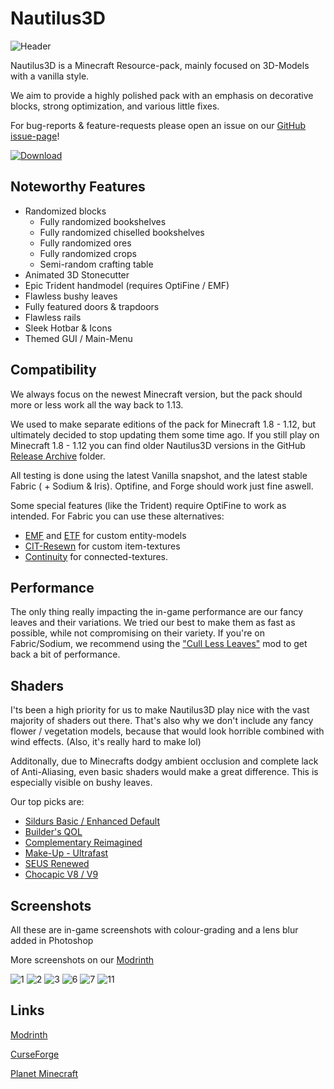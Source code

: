 # Nautilus3D

![Header](https://github.com/FabianMPunkt/Nautilus3D/assets/78741736/fab6db0b-e81f-45dd-ab8a-86c0cbf473c9)

Nautilus3D is a Minecraft Resource-pack, mainly focused on 3D-Models with a vanilla style.

We aim to provide a highly polished pack with an emphasis on decorative blocks, strong optimization, and various little fixes.

For bug-reports & feature-requests please open an issue on our [GitHub issue-page](https://github.com/FabianMPunkt/Nautilus3D/issues/new/choose "GitHub issue-page")!

[![Download](https://raw.githubusercontent.com/Prospector/badges/master/modrinth-badge-72h-padded.png)](https://modrinth.com/resourcepack/nautilus3d/versions)

## Noteworthy Features

- Randomized blocks
  - Fully randomized bookshelves
  - Fully randomized chiselled bookshelves
  - Fully randomized ores
  - Fully randomized crops
  - Semi-random crafting table
- Animated 3D Stonecutter
- Epic Trident handmodel (requires OptiFine / EMF)
- Flawless bushy leaves
- Fully featured doors & trapdoors
- Flawless rails
- Sleek Hotbar & Icons
- Themed GUI / Main-Menu


## Compatibility
We always focus on the newest Minecraft version, but the pack should more or less work all the way back to 1.13.

We used to make separate editions of the pack for Minecraft 1.8 - 1.12, but ultimately decided to stop updating them some time ago.
If you still play on Minecraft 1.8 - 1.12 you can find older Nautilus3D versions in the GitHub [Release Archive](https://github.com/FabianMPunkt/Nautilus3D-Files/tree/main/_ReleaseArchive) folder.

All testing is done using the latest Vanilla snapshot, and the latest stable Fabric ( + Sodium & Iris). Optifine, and Forge should work just fine aswell.

Some special features (like the Trident) require OptiFine to work as intended.
For Fabric you can use these alternatives:
 - [EMF](https://modrinth.com/mod/entity-model-features) and [ETF](https://modrinth.com/mod/entitytexturefeatures) for custom entity-models
 - [CIT-Resewn](https://modrinth.com/mod/cit-resewn) for custom item-textures
 - [Continuity](https://modrinth.com/mod/continuity) for connected-textures.


## Performance
The only thing really impacting the in-game performance are our fancy leaves and their variations. We tried our best to make them as fast as possible, while not compromising on their variety.
If you're on Fabric/Sodium, we recommend using the ["Cull Less Leaves"](https://modrinth.com/mod/cull-less-leaves) mod to get back a bit of performance.

## Shaders
I'ts been a high priority for us to make Nautilus3D play nice with the vast majority of shaders out there. That's also why we don't include any fancy flower / vegetation models, because that would look horrible combined with wind effects. (Also, it's really hard to make lol)

Additonally, due to Minecrafts dodgy ambient occlusion and complete lack of Anti-Aliasing, even basic shaders would make a great difference.
This is especially visible on bushy leaves.

Our top picks are:
- [Sildurs Basic / Enhanced Default](https://sildurs-shaders.github.io/downloads/)
- [Builder's QOL](https://modrinth.com/shader/builders-qol-shaders)
- [Complementary Reimagined](https://modrinth.com/shader/complementary-reimagined)
- [Make-Up - Ultrafast](https://modrinth.com/shader/makeup-ultra-fast-shaders)
- [SEUS Renewed](https://www.sonicether.com/seus/)
- [Chocapic V8 / V9](https://www.curseforge.com/minecraft/customization/chocapic13-shaders)

## Screenshots
All these are in-game screenshots with colour-grading and a lens blur added in Photoshop

More screenshots on our [Modrinth](https://modrinth.com/resourcepack/nautilus3d/gallery)


![1](https://github.com/FabianMPunkt/Nautilus3D/assets/78741736/ba7a2bac-2549-4f5b-acb2-112adf866904)
![2](https://github.com/FabianMPunkt/Nautilus3D/assets/78741736/662395c3-8cdf-43a7-9183-9147a42421fe)
![3](https://github.com/FabianMPunkt/Nautilus3D/assets/78741736/903c916a-2436-45fb-9cf2-57ad7617a5ba)
![6](https://github.com/FabianMPunkt/Nautilus3D/assets/78741736/a4142740-16af-4c30-9056-272f9882688f)
![7](https://github.com/FabianMPunkt/Nautilus3D/assets/78741736/a8a023fa-8c14-4d19-a26e-4deaafdb68c9)
![11](https://github.com/FabianMPunkt/Nautilus3D/assets/78741736/77418bc7-e789-40ba-8669-66e94e595eda)



## Links

[Modrinth](https://modrinth.com/resourcepack/nautilus3d)

[CurseForge](https://www.curseforge.com/minecraft/texture-packs/nautilus3d)

[Planet Minecraft](https://www.planetminecraft.com/texture-pack/nautilus-pack-3d/)


